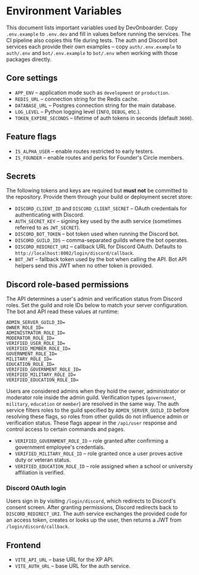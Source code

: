 # Environment Variables

This document lists important variables used by DevOnboarder. Copy
`.env.example` to `.env.dev` and fill in values before running the
services. The CI pipeline also copies this file during tests. The auth and
Discord bot services each provide their own examples &ndash; copy
`auth/.env.example` to `auth/.env` and `bot/.env.example` to `bot/.env`
when working with those packages directly.

## Core settings

- `APP_ENV` &ndash; application mode such as `development` or `production`.
- `REDIS_URL` &ndash; connection string for the Redis cache.
- `DATABASE_URL` &ndash; Postgres connection string for the main database.
- `LOG_LEVEL` &ndash; Python logging level (`INFO`, `DEBUG`, etc.).
- `TOKEN_EXPIRE_SECONDS` &ndash; lifetime of auth tokens in seconds (default `3600`).

## Feature flags

- `IS_ALPHA_USER` &ndash; enable routes restricted to early testers.
- `IS_FOUNDER` &ndash; enable routes and perks for Founder's Circle members.

## Secrets

The following tokens and keys are required but **must not** be committed to
the repository. Provide them through your build or deployment secret store:

- `DISCORD_CLIENT_ID` and `DISCORD_CLIENT_SECRET` &ndash; OAuth credentials for
  authenticating with Discord.
- `AUTH_SECRET_KEY` &ndash; signing key used by the auth service (sometimes
  referred to as `JWT_SECRET`).
- `DISCORD_BOT_TOKEN` &ndash; bot token used when running the Discord bot.
- `DISCORD_GUILD_IDS` &ndash; comma-separated guilds where the bot operates.
- `DISCORD_REDIRECT_URI` &ndash; callback URL for Discord OAuth. Defaults to
  `http://localhost:8002/login/discord/callback`.
- `BOT_JWT` &ndash; fallback token used by the bot when calling the API. Bot
  API helpers send this JWT when no other token is provided.

## Discord role-based permissions

The API determines a user's admin and verification status from Discord
roles. Set the guild and role IDs below to match your server
configuration. The bot and API read these values at runtime:

```
ADMIN_SERVER_GUILD_ID=
OWNER_ROLE_ID=
ADMINISTRATOR_ROLE_ID=
MODERATOR_ROLE_ID=
VERIFIED_USER_ROLE_ID=
VERIFIED_MEMBER_ROLE_ID=
GOVERNMENT_ROLE_ID=
MILITARY_ROLE_ID=
EDUCATION_ROLE_ID=
VERIFIED_GOVERNMENT_ROLE_ID=
VERIFIED_MILITARY_ROLE_ID=
VERIFIED_EDUCATION_ROLE_ID=
```

Users are considered admins when they hold the owner, administrator or
moderator role inside the admin guild. Verification types (`government`,
`military`, `education` or `member`) are resolved in the same way. The auth
service filters roles to the guild specified by `ADMIN_SERVER_GUILD_ID` before
resolving these flags, so roles from other guilds do not influence admin or
verification status. These flags appear in the `/api/user` response and control
access to certain commands and pages.

- `VERIFIED_GOVERNMENT_ROLE_ID` &ndash; role granted after confirming a
  government employee's credentials.
- `VERIFIED_MILITARY_ROLE_ID` &ndash; role granted once a user proves active
  duty or veteran status.
- `VERIFIED_EDUCATION_ROLE_ID` &ndash; role assigned when a school or
  university affiliation is verified.

### Discord OAuth login

Users sign in by visiting `/login/discord`, which redirects to Discord's consent
screen. After granting permissions, Discord redirects back to
`DISCORD_REDIRECT_URI`. The auth service exchanges the provided code for an
access token, creates or looks up the user, then returns a JWT from
`/login/discord/callback`.

## Frontend

- `VITE_API_URL` &ndash; base URL for the XP API.
- `VITE_AUTH_URL` &ndash; base URL for the auth service.
